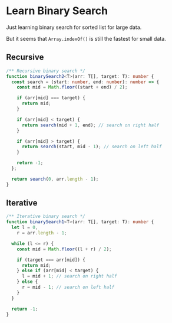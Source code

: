 # Learn Binary Search

Just learning binary search for sorted list for large data.

But it seems that `Array.indexOf()` is still the fastest for small data.

## Recursive

```ts
/** Recursive binary search */
function binarySearch2<T>(arr: T[], target: T): number {
  const search = (start: number, end: number): number => {
    const mid = Math.floor((start + end) / 2);

    if (arr[mid] === target) {
      return mid;
    }

    if (arr[mid] < target) {
      return search(mid + 1, end); // search on right half
    }

    if (arr[mid] > target) {
      return search(start, mid - 1); // search on left half
    }

    return -1;
  };

  return search(0, arr.length - 1);
}
```

## Iterative

```ts
/** Iterative binary search */
function binarySearch1<T>(arr: T[], target: T): number {
  let l = 0,
    r = arr.length - 1;

  while (l <= r) {
    const mid = Math.floor((l + r) / 2);

    if (target === arr[mid]) {
      return mid;
    } else if (arr[mid] < target) {
      l = mid + 1; // search on right half
    } else {
      r = mid - 1; // search on left half
    }
  }

  return -1;
}
```
